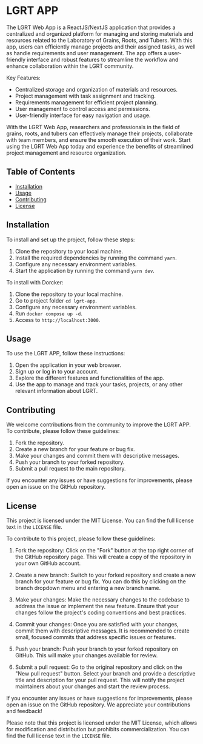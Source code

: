 # LGRT APP

The LGRT Web App is a ReactJS/NextJS application that provides a centralized and organized platform for managing and storing materials and resources related to the Laboratory of Grains, Roots, and Tubers. With this app, users can efficiently manage projects and their assigned tasks, as well as handle requirements and user management. The app offers a user-friendly interface and robust features to streamline the workflow and enhance collaboration within the LGRT community.

Key Features:
- Centralized storage and organization of materials and resources.
- Project management with task assignment and tracking.
- Requirements management for efficient project planning.
- User management to control access and permissions.
- User-friendly interface for easy navigation and usage.

With the LGRT Web App, researchers and professionals in the field of grains, roots, and tubers can effectively manage their projects, collaborate with team members, and ensure the smooth execution of their work. Start using the LGRT Web App today and experience the benefits of streamlined project management and resource organization.


## Table of Contents

- [Installation](#installation)
- [Usage](#usage)
- [Contributing](#contributing)
- [License](#license)

## Installation
To install and set up the project, follow these steps:
1. Clone the repository to your local machine.
2. Install the required dependencies by running the command `yarn`.
3. Configure any necessary environment variables.
4. Start the application by running the command `yarn dev`.

To install with Dorcker:
1. Clone the repository to your local machine.
2. Go to project folder `cd lgrt-app`.
3. Configure any necessary environment variables.
4. Run `docker compose up -d`.
5. Access to `http://localhost:3000`.

## Usage
To use the LGRT APP, follow these instructions:
1. Open the application in your web browser.
2. Sign up or log in to your account.
3. Explore the different features and functionalities of the app.
4. Use the app to manage and track your tasks, projects, or any other relevant information about LGRT.

## Contributing
We welcome contributions from the community to improve the LGRT APP. To contribute, please follow these guidelines:
1. Fork the repository.
2. Create a new branch for your feature or bug fix.
3. Make your changes and commit them with descriptive messages.
4. Push your branch to your forked repository.
5. Submit a pull request to the main repository.

If you encounter any issues or have suggestions for improvements, please open an issue on the GitHub repository.

## License

This project is licensed under the MIT License. You can find the full license text in the `LICENSE` file.

To contribute to this project, please follow these guidelines:

1. Fork the repository: Click on the "Fork" button at the top right corner of the GitHub repository page. This will create a copy of the repository in your own GitHub account.

2. Create a new branch: Switch to your forked repository and create a new branch for your feature or bug fix. You can do this by clicking on the branch dropdown menu and entering a new branch name.

3. Make your changes: Make the necessary changes to the codebase to address the issue or implement the new feature. Ensure that your changes follow the project's coding conventions and best practices.

4. Commit your changes: Once you are satisfied with your changes, commit them with descriptive messages. It is recommended to create small, focused commits that address specific issues or features.

5. Push your branch: Push your branch to your forked repository on GitHub. This will make your changes available for review.

6. Submit a pull request: Go to the original repository and click on the "New pull request" button. Select your branch and provide a descriptive title and description for your pull request. This will notify the project maintainers about your changes and start the review process.

If you encounter any issues or have suggestions for improvements, please open an issue on the GitHub repository. We appreciate your contributions and feedback!

Please note that this project is licensed under the MIT License, which allows for modification and distribution but prohibits commercialization. You can find the full license text in the `LICENSE` file.


